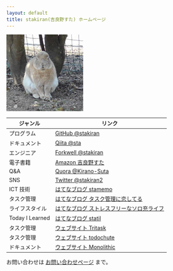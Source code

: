 ```yaml
---
layout: default
title: stakiran(吉良野すた) ホームページ
---
```


![avatar](assets/img/avatar_half.jpg)

| ジャンル        | リンク |
| --------------  | ------ |
| プログラム      | [GitHub @stakiran](https://github.com/stakiran) |
| ドキュメント    | [Qiita @sta](https://qiita.com/sta) |
| エンジニア      | [Forkwell @stakiran](https://portfolio.forkwell.com/@stakiran) |
| 電子書籍        | [Amazon 吉良野すた](https://www.amazon.co.jp/%E5%90%89%E8%89%AF%E9%87%8E%E3%81%99%E3%81%9F/e/B07JLHMBDV) |
| Q&A             | [Quora @Kirano-Suta](https://jp.quora.com/profile/Kirano-Suta) | 
| SNS             | [Twitter @stakiran2](https://twitter.com/stakiran2) |
| ICT 技術        | [はてなブログ stamemo](http://stakiran.hatenablog.com/) |
| タスク管理      | [はてなブログ タスク管理に恋してる](https://ilovetaskmanagement.hatenablog.com/) |
| ライフスタイル  | [はてなブログ ストレスフリーなソロ充ライフ](https://stressfree-fulfilling-solo.hatenablog.com/) |
| Today I Learned | [はてなブログ statil](https://statil.hatenablog.com/) |
| タスク管理      | [ウェブサイト Tritask](https://tritask.github.io/tritask-web/) |
| タスク管理      | [ウェブサイト todochute](https://stakiran.github.io/todochute-releases/) |
| ドキュメント    | [ウェブサイト Monolithic](https://stakiran.github.io/monolithic/) |

お問い合わせは [お問い合わせページ](contact.md) まで。
